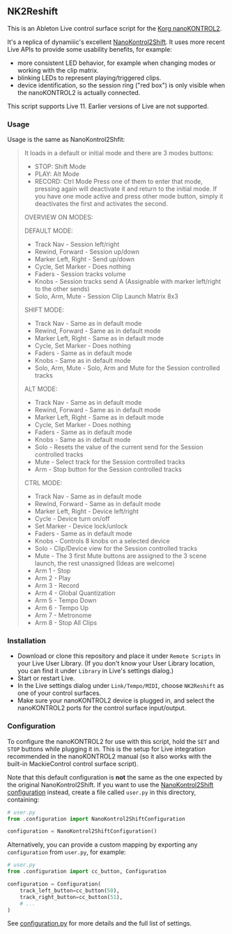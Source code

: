 ## NK2Reshift

This is an Ableton Live control surface script for the [Korg
nanoKONTROL2](https://www.korg.com/us/products/computergear/nanokontrol2/).

It's a replica of dynamiiic's excellent
[NanoKontrol2Shift](https://forum.ableton.com/viewtopic.php?t=193316).
It uses more recent Live APIs to provide some usability benefits, for
example:

- more consistent LED behavior, for example when changing modes
  or working with the clip matrix.
- blinking LEDs to represent playing/triggered clips.
- device identification, so the session ring ("red box") is only
  visible when the nanoKONTROL2 is actually connected.

This script supports Live 11. Earlier versions of Live are not supported.

### Usage

Usage is the same as NanoKontrol2Shfit:

> It loads in a default or initial mode and there are 3 modes buttons:
>
> - STOP: Shift Mode
> - PLAY: Alt Mode
> - RECORD: Ctrl Mode
>   Press one of them to enter that mode, pressing again will deactivate it and return to the initial mode. If you have one mode active and press other mode button, simply it deactivates the first and activates the second.
>
> OVERVIEW ON MODES:
>
> DEFAULT MODE:
>
> - Track Nav - Session left/right
> - Rewind, Forward - Session up/down
> - Marker Left, Right - Send up/down
> - Cycle, Set Marker - Does nothing
> - Faders - Session tracks volume
> - Knobs - Session tracks send A (Assignable with marker left/right to the other sends)
> - Solo, Arm, Mute - Session Clip Launch Matrix 8x3
>
> SHIFT MODE:
>
> - Track Nav - Same as in default mode
> - Rewind, Forward - Same as in default mode
> - Marker Left, Right - Same as in default mode
> - Cycle, Set Marker - Does nothing
> - Faders - Same as in default mode
> - Knobs - Same as in default mode
> - Solo, Arm, Mute - Solo, Arm and Mute for the Session controlled tracks
>
> ALT MODE:
>
> - Track Nav - Same as in default mode
> - Rewind, Forward - Same as in default mode
> - Marker Left, Right - Same as in default mode
> - Cycle, Set Marker - Does nothing
> - Faders - Same as in default mode
> - Knobs - Same as in default mode
> - Solo - Resets the value of the current send for the Session controlled tracks
> - Mute - Select track for the Session controlled tracks
> - Arm - Stop button for the Session controlled tracks
>
> CTRL MODE:
>
> - Track Nav - Same as in default mode
> - Rewind, Forward - Same as in default mode
> - Marker Left, Right - Device left/right
> - Cycle - Device turn on/off
> - Set Marker - Device lock/unlock
> - Faders - Same as in default mode
> - Knobs - Controls 8 knobs on a selected device
> - Solo - Clip/Device view for the Session controlled tracks
> - Mute - The 3 first Mute buttons are assigned to the 3 scene launch, the rest unassigned (Ideas are welcome)
> - Arm 1 - Stop
> - Arm 2 - Play
> - Arm 3 - Record
> - Arm 4 - Global Quantization
> - Arm 5 - Tempo Down
> - Arm 6 - Tempo Up
> - Arm 7 - Metronome
> - Arm 8 - Stop All Clips

### Installation

- Download or clone this repository and place it under `Remote
Scripts` in your Live User Library. (If you don't know your User
  Library location, you can find it under `Library` in Live's settings
  dialog.)
- Start or restart Live.
- In the Live settings dialog under `Link/Tempo/MIDI`, choose
  `NK2Reshift` as one of your control surfaces.
- Make sure your nanoKONTROL2 device is plugged in, and select the
  nanoKONTROL2 ports for the control surface input/output.

### Configuration

To configure the nanoKONTROL2 for use with this script, hold the `SET`
and `STOP` buttons while plugging it in. This is the setup for Live
integration recommended in the nanoKONTROL2 manual (so it also works
with the built-in MackieControl control surface script).

Note that this default configuration is **not** the same as the one
expected by the original NanoKontrol2Shift. If you want to use the
[NanoKontrol2Shift
configuration](https://sonicbloom.net/free-midi-remote-script-apc-emulation-for-korg-nanokontrol-2/)
instead, create a file called `user.py` in this
directory, containing:

```python
# user.py
from .configuration import NanoKontrol2ShiftConfiguration

configuration = NanoKontrol2ShiftConfiguration()
```

Alternatively, you can provide a custom mapping by exporting any
`configuration` from `user.py`, for example:

```python
# user.py
from .configuration import cc_button, Configuration

configuration = Configuration(
    track_left_button=cc_button(50),
    track_right_button=cc_button(51),
    # ...
)
```

See [configuration.py](configuration.py) for more details and the full list of settings.
